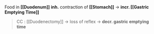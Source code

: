 Food in **[[Duodenum]]** **inh.** contraction of **[[Stomach]]** -> **incr. [[Gastric Emptying Time]]**
> CC : [[Duodenectomy]] -> loss of reflex -> **decr. gastric emptying time**